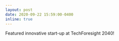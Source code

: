 ```yaml
---
layout: post
date: 2020-09-22 15:59:00-0400
inline: true
---
```


Featured innovative start-up at TechForesight 2040!
